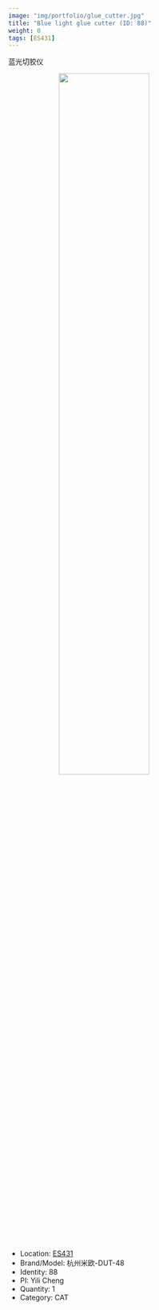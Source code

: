 ```yaml
---
image: "img/portfolio/glue_cutter.jpg"
title: "Blue light glue cutter (ID: 88)"
weight: 0
tags: [ES431]
---
```


蓝光切胶仪

<!--more-->

<img src="../../img/portfolio/glue_cutter.jpg" width="60%" style="display: block; margin: auto;">

- Location: [ES431](../../tags/es431)
- Brand/Model: 杭州米欧-DUT-48
- Identity: 88
- PI: Yili Cheng
- Quantity: 1
- Category: CAT






